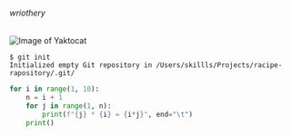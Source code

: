 ###### wriothery        
![Image of Yaktocat](https://octodex.github.com/images/yaktocat.png)     

```
$ git init        
Initialized empty Git repository in /Users/skillls/Projects/racipe-rapository/.git/
```
```python
for i in range(1, 10):
    n = i + 1
    for j in range(1, n):
        print(f"{j} * {i} = {i*j}", end="\t")
    print()
```

